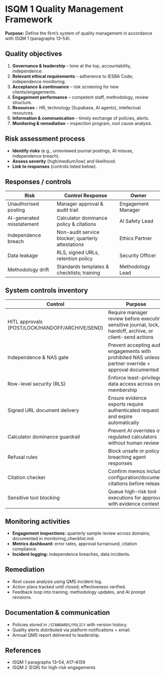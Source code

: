 # ISQM 1 Quality Management Framework

**Purpose:** Define the firm’s system of quality management in accordance with ISQM 1 (paragraphs 13–54).

## Quality objectives
1. **Governance & leadership** – tone at the top, accountability, independence.
2. **Relevant ethical requirements** – adherence to IESBA Code; independence monitoring.
3. **Acceptance & continuance** – risk screening for new clients/engagements.
4. **Engagement performance** – competent staff, methodology, review structure.
5. **Resources** – HR, technology (Supabase, AI agents), intellectual resources.
6. **Information & communication** – timely exchange of policies, alerts.
7. **Monitoring & remediation** – inspection program, root cause analysis.

## Risk assessment process
- **Identify risks** (e.g., unreviewed journal postings, AI misuse, independence breach).
- **Assess severity** (high/medium/low) and likelihood.
- **Link to responses** (controls listed below).

## Responses / controls
| Risk | Control Response | Owner |
| --- | --- | --- |
| Unauthorised posting | Manager approval & audit trail | Engagement Manager |
| AI-generated misstatement | Calculator dominance policy & citations | AI Safety Lead |
| Independence breach | Non-audit service blocker; quarterly attestations | Ethics Partner |
| Data leakage | RLS, signed URLs, retention policy | Security Officer |
| Methodology drift | Standards templates & checklists; training | Methodology Lead |

## System controls inventory
| Control | Purpose | Frequency | Owner | Evidence |
| --- | --- | --- | --- | --- |
| HITL approvals (POST/LOCK/HANDOFF/ARCHIVE/SEND) | Require manager review before executing sensitive journal, lock, handoff, archive, or client-send actions | Per sensitive tool invocation | Operations Director | services/rag/index.ts (`approval_queue`), src/pages/approvals.tsx |
| Independence & NAS gate | Prevent accepting audit engagements with prohibited NAS unless partner override + approval documented | Per engagement acceptance | Engagement Partner | STANDARDS/POLICY/independence_catalog.md, approval_queue (INDEPENDENCE_OVERRIDE), activity_log |
| Row-level security (RLS) | Enforce least-privilege data access across org membership | Continuous (database policy) | Security Lead | supabase/rls/agents_001.sql, STANDARDS/POLICY/data_privacy_and_RLS.md |
| Signed URL document delivery | Ensure evidence exports require authenticated request and expire automatically | Per document download | Security Lead | services/rag/index.ts (`ensureDocumentsBucket`), src/pages/documents.tsx |
| Calculator dominance guardrail | Prevent AI overrides of regulated calculators without human review | At every memo/tool call | AI Safety Lead | STANDARDS/POLICY/calculator_dominance.md, lib/agents/runtime.ts |
| Refusal rules | Block unsafe or policy-breaching agent responses | At inference runtime | AI Safety Lead | lib/agents/runtime.ts (`validateNarrativeCitations`, refusal branches) |
| Citation checker | Confirm memos include configuration/document citations before release | At memo generation | Technical Reviewer | lib/agents/runtime.ts (`collectMemoCitations`), Telemetry groundedness metrics |
| Sensitive tool blocking | Queue high-risk tool executions for approval with evidence context | Per sensitive tool request | Ops Lead | services/rag/index.ts (`results.push({ status: 'BLOCKED' })`), approval_queue records |

## Monitoring activities
- **Engagement inspections:** quarterly sample review across domains; documented in monitoring_checklist.md.
- **Metrics dashboard:** error rates, approval turnaround, citation compliance.
- **Incident logging:** independence breaches, data incidents.

## Remediation
- Root cause analysis using QMS incident log.
- Action plans tracked until closed; effectiveness verified.
- Feedback loop into training, methodology updates, and AI prompt revisions.

## Documentation & communication
- Policies stored in `/STANDARDS/POLICY` with version history.
- Quality alerts distributed via platform notifications + email.
- Annual QMS report delivered to leadership.

## References
- ISQM 1 paragraphs 13–54, A17–A159
- ISQM 2 (EQR) for high-risk engagements
